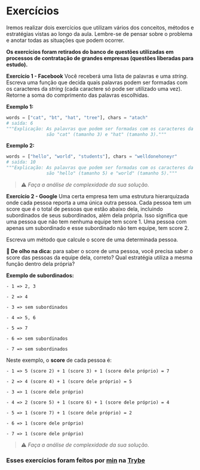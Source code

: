 # Exercícios

Iremos realizar dois exercícios que utilizam vários dos conceitos, métodos e estratégias vistas ao longo da aula. Lembre-se de pensar sobre o problema e anotar todas as situações que podem ocorrer.

__Os exercícios foram retirados do banco de questões utilizadas em processos de contratação de grandes empresas (questões liberadas para estudo).__

__Exercício 1 - Facebook__
Você receberá uma lista de palavras e uma *string*. Escreva uma função que decida quais palavras podem ser formadas com os caracteres da *string* (cada caractere só pode ser utilizado uma vez). Retorne a soma do comprimento das palavras escolhidas.

__Exemplo 1:__

```Python
words = ["cat", "bt", "hat", "tree"], chars = "atach"
# saída: 6
"""Explicação: As palavras que podem ser formadas com os caracteres da string
               são "cat" (tamanho 3) e "hat" (tamanho 3)."""
```

__Exemplo 2:__

```Python
words = ["hello", "world", "students"], chars = "welldonehoneyr"
# saída: 10
"""Explicação: As palavras que podem ser formadas com os caracteres da string
               são "hello" (tamanho 5) e "world" (tamanho 5)."""
```

> ⚠️ *Faça a análise de complexidade da sua solução.*

__Exercício 2 - Google__
Uma certa empresa tem uma estrutura hierarquizada onde cada pessoa reporta a uma única outra pessoa. Cada pessoa tem um score que é o total de pessoas que estão abaixo dela, incluindo subordinados de seus subordinados, além dela própria. Isso significa que uma pessoa que não tem nenhuma equipe tem score 1. Uma pessoa com apenas um subordinado e esse subordinado não tem equipe, tem score 2.

Escreva um método que calcule o score de uma determinada pessoa.

__👀 De olho na dica:__ para saber o score de uma pessoa, você precisa saber o score das pessoas da equipe dela, correto? Qual estratégia utiliza a mesma função dentro dela própria?

__Exemplo de subordinados:__

```
- 1 => 2, 3

- 2 => 4

- 3 => sem subordinados

- 4 => 5, 6

- 5 => 7

- 6 => sem subordinados

- 7 => sem subordinados
```

Neste exemplo, o __score__ de cada pessoa é:

```
- 1 => 5 (score 2) + 1 (score 3) + 1 (score dele próprio) = 7

- 2 => 4 (score 4) + 1 (score dele próprio) = 5

- 3 => 1 (score dele próprio)

- 4 => 2 (score 5) + 1 (score 6) + 1 (score dele próprio) = 4

- 5 => 1 (score 7) + 1 (score dele próprio) = 2

- 6 => 1 (score dele próprio)

- 7 => 1 (score dele próprio)
```

> ⚠️ *Faça a análise de complexidade da sua solução.*

### Esses exercícios foram feitos por [min](https://www.linkedin.com/in/jonathan-r-andrade/) na [Trybe](https://www.betrybe.com/)
